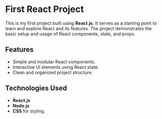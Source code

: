 # First React Project

This is my first project built using **React.js**. It serves as a starting point to learn and explore React and its features. The project demonstrates the basic setup and usage of React components, state, and props.

## Features
- Simple and modular React components.
- Interactive UI elements using React state.
- Clean and organized project structure.

## Technologies Used
- **React.js**
- **Node.js**
- **CSS** for styling.


